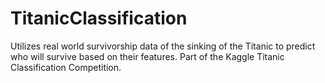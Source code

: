 # TitanicClassification
Utilizes real world survivorship data of the sinking of the Titanic to predict who will survive based on their features. Part of the Kaggle Titanic Classification Competition.
